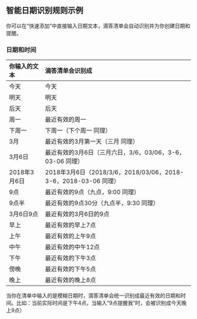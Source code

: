 ## 智能日期识别规则示例

你可以在“快速添加”中直接输入日期文本，滴答清单会自动识别并为你创建日期和提醒。

### 日期和时间

| 你输入的文本 | 滴答清单会识别成 |
| :--- | :--- |
| 今天 | 今天 |
| 明天 | 明天 |
| 后天 | 后天 |
| 周一 | 最近有效的周一 |
| 下周一 | 下周一（下个周一 同理） |
| 3月 | 最近有效的3月第一天（三月 同理） |
| 3月6日 | 最近有效的3月6日（三月六日，3/6，03/06，3-6，03-06 同理） |
| 2018年3月6日 | 2018年3月6日（2018/3/6，2018/03/06，2018-3-6，2018-03-06 同理） |
| 9点 | 最近有效的9点（九点，9:00 同理） |
| 9点半 | 最近有效的9点30分（九点半，9:30 同理） |
| 3月6日9点 | 最近有效的3月6日的9点 |
| 早上 | 最近有效的早上7点 |
| 上午 | 最近有效的上午9点 |
| 中午 | 最近有效的中午12点 |
| 下午 | 最近有效的下午3点 |
| 傍晚 | 最近有效的下午5点 |
| 晚上 | 最近有效的晚上8点 |

当你在清单中输入的是模糊日期时，滴答清单会统一识别成最近有效的日期和时间。比如：当前实际时间是下午4点，当输入“9点提醒我”时，会被识别成今天晚上9点）



